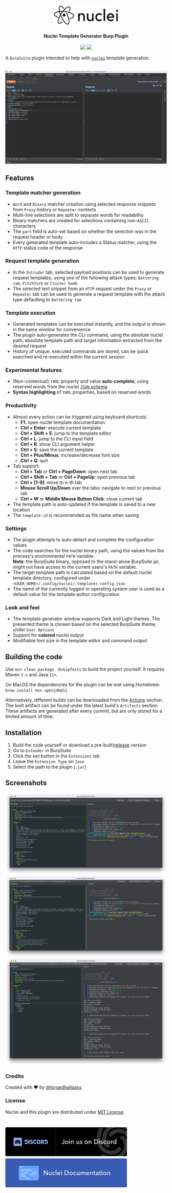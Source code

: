 <h1 align="center">
  <br>
  <a href="https://nuclei.projectdiscovery.io"><img src="static/nuclei-logo.png" width="200px" alt="Nuclei Burp Plugin"></a>
</h1>

<h4 align="center">Nuclei Template Generator Burp Plugin</h4>

<p align="center">
  <a href="https://discord.gg/projectdiscovery"><img src="https://img.shields.io/discord/695645237418131507.svg?logo=discord"></a>
  <a href="https://twitter.com/pdnuclei"><img src="https://img.shields.io/twitter/follow/pdnuclei.svg?logo=twitter"></a>
</p>

<p align="center">

A `BurpSuite` plugin intended to help with [`nuclei`](https://github.com/projectdiscovery/nuclei) template generation.

</p>

<div align="center">
  <br>
  <a href="https://nuclei.projectdiscovery.io"><img src="static/demo.gif" alt="Nuclei Burp Plugin Demo"></a>
</div>

## Features

### Template matcher generation

* `Word` and `Binary` matcher creation using selected response snippets from `Proxy` history or `Repeater` contexts
* Multi-line selections are split to separate words for readability
* Binary matchers are created for selections containing non-`ASCII` characters
* The `part` field is auto-set based on whether the selection was in the request header or body
* Every generated template auto-includes a Status matcher, using the `HTTP` status code of the response

### Request template generation

* In the `Intruder` tab, selected payload positions can be used to generate request templates, using one of the following attack types: `Battering ram`, `Pitchfork` or `Cluster bomb`
* The selected text snippet from an `HTTP` request under the `Proxy` or `Repeater` tab can be used to generate a request template with the attack type defaulting to `Battering ram`

### Template execution

* Generated templates can be executed instantly, and the output is shown in the same window for convenience
* The plugin auto-generates the CLI command, using the absolute nuclei path, absolute template path and target information extracted from the desired request
* History of unique, executed commands are stored, can be quick searched and re-executed within the current session

### Experimental features

* (Non-contextual) `YAML` property and value **auto-complete**, using reserved words from the nuclei [`JSON` schema](https://github.com/projectdiscovery/nuclei/blob/master/nuclei-jsonschema.json)
* **Syntax highlighting** of `YAML` properties, based on reserved words

### Productivity

* Almost every action can be triggered using keyboard shortcuts:
    * **F1**: open nuclei template documentation
    * **Ctrl + Enter**: execute current template
    * **Ctrl + Shift + E**: jump to the template editor
    * **Ctrl + L**: jump to the CLI input field
    * **Ctrl + R**: show CLI argument helper
    * **Ctrl + S**: save the current template
    * **Ctrl + Plus/Minus**: increase/decrease font size
    * **Ctrl + Q**: quit
* Tab support:
    * **Ctrl + Tab** or **Ctrl + PageDown**: open next tab
    * **Ctrl + Shift + Tab** or **Ctrl + PageUp**: open previous tab
    * **Ctrl + [1-9]**: move to n-th tab
    * **Mouse Scroll Up/Down** over the tabs: navigate to next or previous tab
    * **Ctrl + W** or **Middle Mouse Button Click**: close current tab
* The template path is auto-updated if the template is saved to a new location
* The `template-id` is recommended as file name when saving

### Settings

* The plugin attempts to auto-detect and complete the configuration values
* The code searches for the nuclei binary path, using the values from the process's environmental `PATH` variable.  
  **Note**: the BurpSuite binary, opposed to the stand-alone BurpSuite jar, might not have access to
  the current users's `PATH` variable.
* The target template path is calculated based on the default nuclei template directory, configured under `<USER_HOME>/.config/nuclei/.templates-config.json`
* The name of the currently logged-in operating system user is used as a default value for the template author configuration

### Look and feel

* The template generator window supports Dark and Light themes. The presented theme is chosen based on the selected BurpSuite theme, under `User Options`
* Support for **colored** nuclei output
* Modifiable font size in the template editor and command output

## Building the code

Use `mvn clean package -DskipTests` to build the project yourself. It requires Maven `3.x` and Java `11+`.

On MacOS the dependencies for the plugin can be met using Homebrew: `brew install mvn openjdk@11`

Alternatively, different builds can be downloaded from the [Actions](https://github.com/projectdiscovery/nuclei-burp-plugin/actions) section. The built artifact can be found under the latest build's `Artifacts`
section. These artifacts are generated after every commit, but are only stored for a limited amount of time.

## Installation

1. Build the code yourself or download a pre-built/[release](https://github.com/projectdiscovery/nuclei-burp-plugin/releases) version
2. Go to `Extender` in BurpSuite
3. Click the `Add` button in the `Extensions` tab
4. Leave the `Extension Type` on `Java`
5. Select the path to the plugin (`.jar`)

## Screenshots

![Generated Word matcher on response header](static/generated_header_word_matcher_template.png "Generated Word matcher on response header")
![Generated multi-word matcher on response body](static/generated_body_multi_word_matcher_template.png "Generated multi-word matcher on response body")
![Generated request template using Battering ram](static/generated_batteringram_request_template.png "Generated request template using Battering ram")

### Credits

Created with ❤️ by [@forgedhallpass](https://github.com/forgedhallpass)

### License

Nuclei and this plugin are distributed under [MIT License](LICENSE).

<h1 align="left">
  <a href="https://discord.gg/projectdiscovery"><img src="static/join-discord.png" width="380" alt="Join Discord"></a> <a href="https://nuclei.projectdiscovery.io"><img src="static/check-nuclei-documentation.png" width="380" alt="Check Nuclei Documentation"></a>
</h1>
